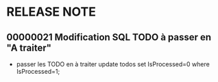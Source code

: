 # RELEASE NOTE

## 00000021 Modification SQL TODO à passer en "A traiter"
- passer les TODO en à traiter
update todos set IsProcessed=0 where IsProcessed=1;